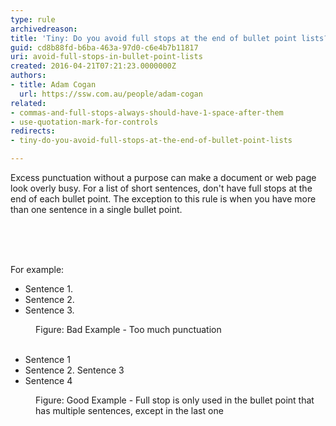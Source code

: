 ```yaml
---
type: rule
archivedreason: 
title: 'Tiny: Do you avoid full stops at the end of bullet point lists?'
guid: cd8b88fd-b6ba-463a-97d0-c6e4b7b11817
uri: avoid-full-stops-in-bullet-point-lists
created: 2016-04-21T07:21:23.0000000Z
authors:
- title: Adam Cogan
  url: https://ssw.com.au/people/adam-cogan
related:
- commas-and-full-stops-always-should-have-1-space-after-them
- use-quotation-mark-for-controls
redirects:
- tiny-do-you-avoid-full-stops-at-the-end-of-bullet-point-lists

---
```



​​Excess punctuation without a purpose can make a document or web page look overly busy. For a list of short sentences, don't&#160;have full stops at the end of each bullet point. The exception to this rule is when you have more than one sentence in a single bullet point.<br><div><br></div>
<br><excerpt class='endintro'></excerpt><br>
<p>For example&#58;</p><dt class="greyBox"><ul><li>Sentence 1.</li><li>Sentence 2.</li><li>Sentence 3.</li></ul></dt><dd class="ssw15-rteElement-FigureBad">Figure&#58; Bad Example - Too much punctuation</dd> 
<br> 
<dt class="greyBox"><ul><li>Sentence 1​<br></li><li>Sentence 2. Sentence 3</li><li>Sentence 4</li></ul></dt><dd class="ssw15-rteElement-FigureGood">Figure&#58; Good Example - Full stop is only used in the bullet point that has multiple sentences, except in the last one​</dd>


